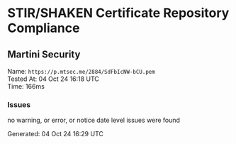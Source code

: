 # STIR/SHAKEN Certificate Repository Compliance

## Martini Security

Name: `https://p.mtsec.me/2884/SdFbIcNW-bCU.pem`\
Tested At: 04 Oct 24 16:18 UTC\
Time: 166ms

### Issues

no warning, or error, or notice date level issues were found

Generated: 04 Oct 24 16:29 UTC